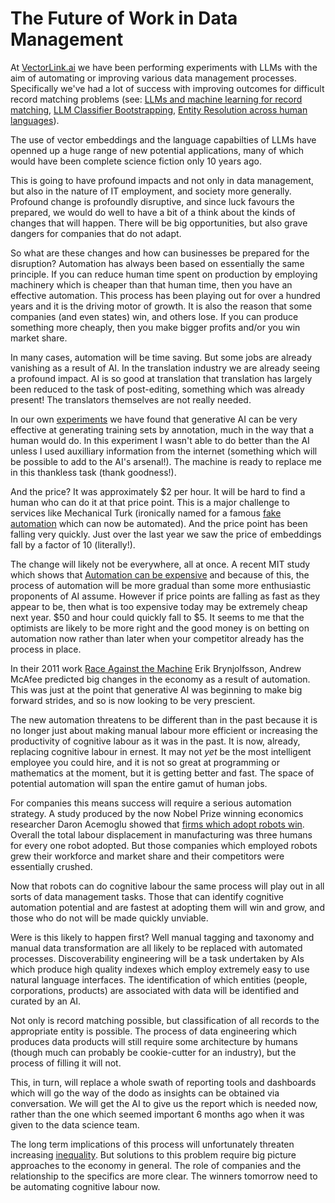 # The Future of Work in Data Management

At [VectorLink.ai](https://vectorlink.ai) we have been performing experiments with LLMs with the aim of automating or improving various data management processes. Specifically we've had a lot of success with improving outcomes for difficult record matching problems (see: [LLMs and machine learning for record matching](https://vectorlink.ai/blog/leveraging-llms-and-machine-learning-for-record-matching/), [LLM Classifier Bootstrapping](https://vectorlink.ai/blog/llm-classifier-bootstrapping/), [Entity Resolution across human languages](https://vectorlink.ai/blog/ai-entity-resolution-bridging-records/)).

The use of vector embeddings and the language capabilties of LLMs have openned up a huge range of new potential applications, many of which would have been complete science fiction only 10 years ago.

This is going to have profound impacts and not only in data management, but also in the nature of IT employment, and society more generally. Profound change is profoundly disruptive, and since luck favours the prepared, we would do well to have a bit of a think about the kinds of changes that will happen. There will be big opportunities, but also grave dangers for companies that do not adapt.

So what are these changes and how can businesses be prepared for the disruption? Automation has always been based on essentially the same principle. If you can reduce human time spent on production by employing machinery which is cheaper than that human time, then you have an effective automation. This process has been playing out for over a hundred years and it is the driving motor of growth. It is also the reason that some companies (and even states) win, and others lose. If you can produce something more cheaply, then you make bigger profits and/or you win market share.

In many cases, automation will be time saving. But some jobs are already vanishing as a result of AI. In the translation industry we are already seeing a profound impact. AI is so good at translation that translation has largely been reduced to the task of post-editing, something which was already present! The translators themselves are not really needed.

In our own [experiments](https://vectorlink.ai/blog/llm-classifier-bootstrapping/) we have found that generative AI can be very effective at generating training sets by annotation, much in the way that a human would do. In this experiment I wasn't able to do better than the AI unless I used auxilliary information from the internet (something which will be possible to add to the AI's arsenal!). The machine is ready to replace me in this thankless task (thank goodness!).

And the price? It was approximately \$2 per hour. It will be hard to find a human who can do it at that price point. This is a major challenge to services like Mechanical Turk (ironically named for a famous [fake automation](https://en.wikipedia.org/wiki/Mechanical_Turk) which can now be automated). And the price point has been falling very quickly. Just over the last year we saw the price of embeddings fall by a factor of 10 (literally!).

The change will likely not be everywhere, all at once. A recent MIT study which shows that [Automation can be expensive](https://www.csail.mit.edu/news/rethinking-ais-impact-mit-csail-study-reveals-economic-limits-job-automation) and because of this, the process of automation will be more gradual than some more enthusiastic proponents of AI assume. However if price points are falling as fast as they appear to be, then what is too expensive today may be extremely cheap next year. \$50 and hour could quickly fall to \$5. It seems to me that the optimists are likely to be more right and the good money is on betting on automation now rather than later when your competitor already has the process in place.

In their 2011 work [Race Against the Machine](https://en.wikipedia.org/wiki/Race_Against_the_Machine) Erik Brynjolfsson, Andrew McAfee predicted big changes in the economy as a result of automation. This was just at the point that generative AI was beginning to make big forward strides, and so is now looking to be very prescient.

The new automation threatens to be different than in the past because it is no longer just about making manual labour more efficient or increasing the productivity of cognitive labour as it was in the past. It is now, already, replacing cognitive labour in ernest. It may not _yet_ be the most intelligent employee you could hire, and it is not so great at programming or mathematics at the moment, but it is getting better and fast. The space of potential automation will span the entire gamut of human jobs.

For companies this means success will require a serious automation strategy. A study produced by the now Nobel Prize winning economics researcher Daron Acemoglu showed that [firms which adopt robots win](https://news.mit.edu/2020/robots-help-firms-workers-struggle-0505). Overall the total labour displacement in manufacturing was three humans for every one robot adopted. But those companies which employed robots grew their workforce and market share and their competitors were essentially crushed.

Now that robots can do cognitive labour the same process will play out in all sorts of data management tasks. Those that can identify cognitive automation potential and are fastest at adopting them will win and grow, and those who do not will be made quickly unviable.

Were is this likely to happen first? Well manual tagging and taxonomy and manual data transformation are all likely to be replaced with automated processes. Discoverability engineering will be a task undertaken by AIs which produce high quality indexes which employ extremely easy to use natural language interfaces. The identification of which entities (people, corporations, products) are associated with data will be identified and curated by an AI.

Not only is record matching possible, but classification of all records to the appropriate entity is possible. The process of data engineering which produces data products will still require some architecture by humans (though much can probably be cookie-cutter for an industry), but the process of filling it will not.

This, in turn, will replace a whole swath of reporting tools and dashboards which will go the way of the dodo as insights can be obtained via conversation. We will get the AI to give us the report which is needed now, rather than the one which seemed important 6 months ago when it was given to the data science team.

The long term implications of this process will unfortunately threaten increasing [inequality](https://news.mit.edu/2022/automation-drives-income-inequality-1121). But solutions to this problem require big picture approaches to the economy in general. The role of companies and the relationship to the specifics are more clear. The winners tomorrow need to be automating cognitive labour now.
